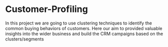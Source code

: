 # Customer-Profiling
In this project we are going to use clustering techniques to identify the common buying behaviors of customers.  Here our aim to provided valuable insights into the wider business and build the CRM campaigns based on the clusters/segments
